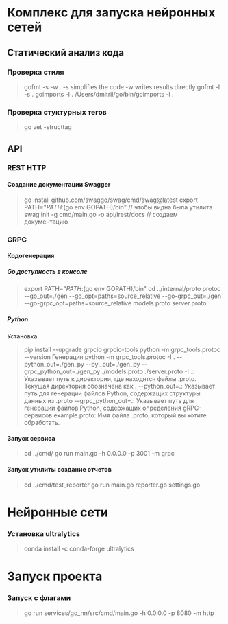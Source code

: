 # Комплекс для запуска нейронных сетей

## Статический анализ кода
### Проверка стиля 
> gofmt -s -w .
-s simplifies the code
-w writes results directly
> gofmt -l -s .
> goimports -l .
> /Users/dmitrii/go/bin/goimports -l .
### Проверка стуктурных тегов
> go vet -structtag

## API
### REST HTTP
#### Создание документации Swagger
> go install github.com/swaggo/swag/cmd/swag@latest
> export PATH="$PATH:$(go env GOPATH)/bin"  // чтобы видна была утилита
> swag init -g cmd/main.go -o api/irest/docs // создаем документацию

### GRPC
#### Кодогенерация
##### Go доступность в консоле
> export PATH="$PATH:$(go env GOPATH)/bin"
> cd ../internal/proto
> protoc --go_out=./gen --go_opt=paths=source_relative --go-grpc_out=./gen --go-grpc_opt=paths=source_relative models.proto server.proto
##### Python
Установка
> pip install --upgrade grpcio grpcio-tools
> python -m grpc_tools.protoc --version
Генерация
> python -m grpc_tools.protoc -I . --python_out=./gen_py --pyi_out=./gen_py --grpc_python_out=./gen_py ./models.proto ./server.proto
-I .: Указывает путь к директории, где находятся файлы .proto. Текущая директория обозначена как .
--python_out=.: Указывает путь для генерации файлов Python, содержащих структуры данных из .proto
--grpc_python_out=.: Указывает путь для генерации файлов Python, содержащих определения gRPC-сервисов 
example.proto: Имя файла .proto, который вы хотите обработать.
#### Запуск сервиса
> cd ../cmd/
> go run main.go -h 0.0.0.0 -p 3001 -m grpc
#### Запуск утилиты создание отчетов
> cd ../cmd/test_reporter
> go run main.go reporter.go settings.go

# Нейронные сети
### Установка ultralytics
> conda install -c conda-forge ultralytics

# Запуск проекта
### Запуск с флагами
> go run services/go_nn/src/cmd/main.go -h 0.0.0.0 -p 8080 -m http
